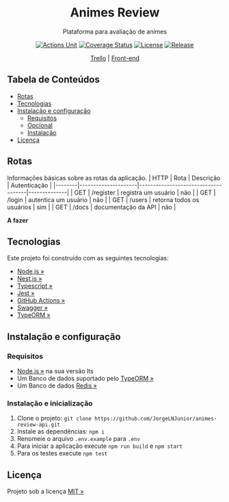 <div align="center" id="short-description">

<h1>Animes Review</h1>

Plataforma para avaliação de animes

</div>

<div align="center" id="badges">

[![Actions Unit](https://img.shields.io/github/workflow/status/JorgeLNJunior/animes-review-api/Unit%20Tests/master)](https://github.com/JorgeLNJunior/animes-review-api/actions/workflows/unit-tests.yml)
[![Coverage Status](https://coveralls.io/repos/github/JorgeLNJunior/animes-review-api/badge.svg?branch=master)](https://coveralls.io/github/JorgeLNJunior/animes-review-api?branch=master)
[![License](https://img.shields.io/github/license/JorgeLNJunior/animes-review-api)](https://github.com/JorgeLNJunior/animes-review-api/blob/master/LICENSE.md)
[![Release](https://img.shields.io/github/v/release/JorgeLNJunior/animes-review-api?color=lgreen)](https://github.com/JorgeLNJunior/animes-review-api/releases)

</div>

<div align="center">

[Trello](https://trello.com/b/o7iD52J4/animes-review) |
[Front-end](https://github.com/JorgeLNJunior/animes-review)

</div>

## Tabela de Conteúdos
* [Rotas](https://github.com/JorgeLNJunior/animes-review-api#rotas)
* [Tecnologias](https://github.com/JorgeLNJunior/animes-review-api#tecnologias)
* [Instalação e configuração](https://github.com/JorgeLNJunior/animes-review-api#instala%C3%A7%C3%A3o-e-configura%C3%A7%C3%A3o)
  * [Requisitos](https://github.com/JorgeLNJunior/animes-review-api#requisitos)
  * [Opcional](https://github.com/JorgeLNJunior/animes-review-api#requisitos)
  * [Instalação](https://github.com/JorgeLNJunior/animes-review-api#instala%C3%A7%C3%A3o)
* [Licença](https://github.com/JorgeLNJunior/animes-review-api#licen%C3%A7a)

## Rotas

Informações básicas sobre as rotas da aplicação.
| HTTP   | Rota                | Descrição                           | Autenticação |
|--------|---------------------|-------------------------------------|--------------|
| GET    | /register           | registra um usuário                 | não          |
| GET    | /login              | autentica um usuário                | não          |
| GET    | /users              | retorna todos os usuários           | sim          |
| GET    | /docs               | documentação da API                 | não          |

**A fazer**

## Tecnologias
Este projeto foi construído com as seguintes tecnologias:
- [Node.js »](https://nodejs.org)
- [Nest.js »](https://nestjs.com)
- [Typescript »](https://www.typescriptlang.org)
- [Jest »](https://jestjs.io)
- [GitHub Actions »](https://github.com/features/actions)
- [Swagger »](https://swagger.io)
- [TypeORM »](https://typeorm.io)

## Instalação e configuração
### Requisitos
  - [Node.js »](https://nodejs.org/en/download) na sua versão lts
  - Um Banco de dados suportado pelo [TypeORM »](https://typeorm.io)
  - Um Banco de dados [Redis »](https://redis.io/)

### Instalação e inicialização
  1. Clone o projeto: `git clone https://github.com/JorgeLNJunior/animes-review-api.git`
  2. Instale as dependências: `npm i`
  3. Renomeie o arquivo `.env.example` para `.env`
  4. Para iniciar a aplicação execute `npm run build` e `npm start`
  5. Para os testes execute `npm test`

## Licença
Projeto sob a licença [MIT »](https://github.com/JorgeLNJunior/animes-review-api/blob/master/LICENSE.md)
